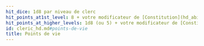 ```yaml
---
hit_dice: 1d8 par niveau de clerc
hit_points_at1st_level: 8 + votre modificateur de [Constitution](hd_abilities_constitution.md)
hit_points_at_higher_levels: 1d8 (ou 5) + votre modificateur de [Constitution](hd_abilities_constitution.md) après le niveau 1
id: cleric_hd.md#points-de-vie
title: Points de vie
---
```


